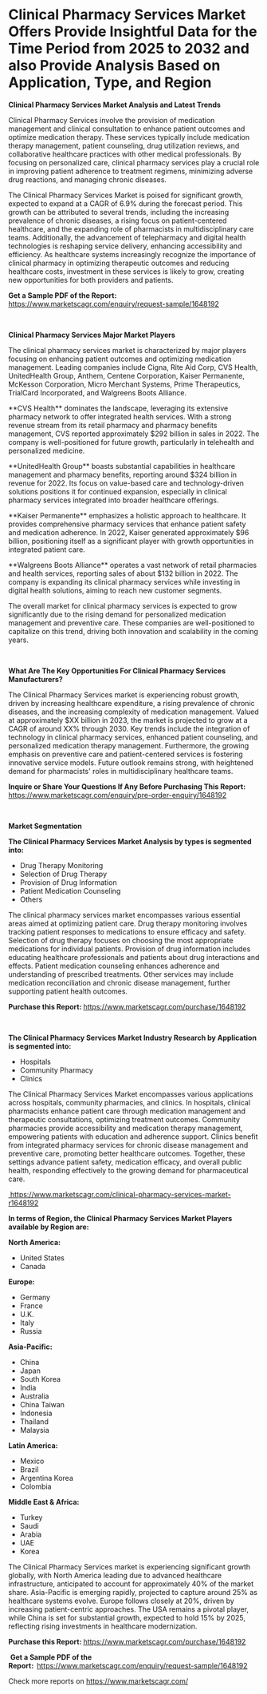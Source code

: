 <p><h1>Clinical Pharmacy Services Market Offers Provide Insightful Data for the Time Period from 2025 to 2032 and also Provide Analysis Based on Application, Type, and Region</h1></p><p><strong>Clinical Pharmacy Services Market Analysis and Latest Trends</strong></p>
<p><p>Clinical Pharmacy Services involve the provision of medication management and clinical consultation to enhance patient outcomes and optimize medication therapy. These services typically include medication therapy management, patient counseling, drug utilization reviews, and collaborative healthcare practices with other medical professionals. By focusing on personalized care, clinical pharmacy services play a crucial role in improving patient adherence to treatment regimens, minimizing adverse drug reactions, and managing chronic diseases.</p><p>The Clinical Pharmacy Services Market is poised for significant growth, expected to expand at a CAGR of 6.9% during the forecast period. This growth can be attributed to several trends, including the increasing prevalence of chronic diseases, a rising focus on patient-centered healthcare, and the expanding role of pharmacists in multidisciplinary care teams. Additionally, the advancement of telepharmacy and digital health technologies is reshaping service delivery, enhancing accessibility and efficiency. As healthcare systems increasingly recognize the importance of clinical pharmacy in optimizing therapeutic outcomes and reducing healthcare costs, investment in these services is likely to grow, creating new opportunities for both providers and patients.</p></p>
<p><strong>Get a Sample PDF of the Report:&nbsp;</strong> <a href="https://www.marketscagr.com/enquiry/request-sample/1648192?utm_campaign=2095&utm_medium=2&utm_source=Github&utm_content=ia&utm_term=03032025&utm_id=clinical-pharmacy-services">https://www.marketscagr.com/enquiry/request-sample/1648192</a></p>
<p>&nbsp;</p>
<p><strong>Clinical Pharmacy Services Major Market Players</strong></p>
<p><p>The clinical pharmacy services market is characterized by major players focusing on enhancing patient outcomes and optimizing medication management. Leading companies include Cigna, Rite Aid Corp, CVS Health, UnitedHealth Group, Anthem, Centene Corporation, Kaiser Permanente, McKesson Corporation, Micro Merchant Systems, Prime Therapeutics, TrialCard Incorporated, and Walgreens Boots Alliance.</p><p>**CVS Health** dominates the landscape, leveraging its extensive pharmacy network to offer integrated health services. With a strong revenue stream from its retail pharmacy and pharmacy benefits management, CVS reported approximately $292 billion in sales in 2022. The company is well-positioned for future growth, particularly in telehealth and personalized medicine.</p><p>**UnitedHealth Group** boasts substantial capabilities in healthcare management and pharmacy benefits, reporting around $324 billion in revenue for 2022. Its focus on value-based care and technology-driven solutions positions it for continued expansion, especially in clinical pharmacy services integrated into broader healthcare offerings.</p><p>**Kaiser Permanente** emphasizes a holistic approach to healthcare. It provides comprehensive pharmacy services that enhance patient safety and medication adherence. In 2022, Kaiser generated approximately $96 billion, positioning itself as a significant player with growth opportunities in integrated patient care.</p><p>**Walgreens Boots Alliance** operates a vast network of retail pharmacies and health services, reporting sales of about $132 billion in 2022. The company is expanding its clinical pharmacy services while investing in digital health solutions, aiming to reach new customer segments.</p><p>The overall market for clinical pharmacy services is expected to grow significantly due to the rising demand for personalized medication management and preventive care. These companies are well-positioned to capitalize on this trend, driving both innovation and scalability in the coming years.</p></p>
<p>&nbsp;</p>
<p><strong>What Are The Key Opportunities For Clinical Pharmacy Services Manufacturers?</strong></p>
<p><p>The Clinical Pharmacy Services market is experiencing robust growth, driven by increasing healthcare expenditure, a rising prevalence of chronic diseases, and the increasing complexity of medication management. Valued at approximately $XX billion in 2023, the market is projected to grow at a CAGR of around XX% through 2030. Key trends include the integration of technology in clinical pharmacy services, enhanced patient counseling, and personalized medication therapy management. Furthermore, the growing emphasis on preventive care and patient-centered services is fostering innovative service models. Future outlook remains strong, with heightened demand for pharmacists' roles in multidisciplinary healthcare teams.</p></p>
<p><strong>Inquire or Share Your Questions If Any Before Purchasing This Report:</strong> <a href="https://www.marketscagr.com/enquiry/pre-order-enquiry/1648192?utm_campaign=2095&utm_medium=2&utm_source=Github&utm_content=ia&utm_term=03032025&utm_id=clinical-pharmacy-services">https://www.marketscagr.com/enquiry/pre-order-enquiry/1648192</a></p>
<p>&nbsp;</p>
<p><strong>Market Segmentation</strong></p>
<p><strong>The Clinical Pharmacy Services Market Analysis by types is segmented into:</strong></p>
<p><ul><li>Drug Therapy Monitoring</li><li>Selection of Drug Therapy</li><li>Provision of Drug Information</li><li>Patient Medication Counseling</li><li>Others</li></ul></p>
<p><p>The clinical pharmacy services market encompasses various essential areas aimed at optimizing patient care. Drug therapy monitoring involves tracking patient responses to medications to ensure efficacy and safety. Selection of drug therapy focuses on choosing the most appropriate medications for individual patients. Provision of drug information includes educating healthcare professionals and patients about drug interactions and effects. Patient medication counseling enhances adherence and understanding of prescribed treatments. Other services may include medication reconciliation and chronic disease management, further supporting patient health outcomes.</p></p>
<p><strong>Purchase this Report:&nbsp;</strong><a href="https://www.marketscagr.com/purchase/1648192?utm_campaign=2095&utm_medium=2&utm_source=Github&utm_content=ia&utm_term=03032025&utm_id=clinical-pharmacy-services">https://www.marketscagr.com/purchase/1648192</a></p>
<p>&nbsp;</p>
<p><strong>The Clinical Pharmacy Services Market Industry Research by Application is segmented into:</strong></p>
<p><ul><li>Hospitals</li><li>Community Pharmacy</li><li>Clinics</li></ul></p>
<p><p>The Clinical Pharmacy Services Market encompasses various applications across hospitals, community pharmacies, and clinics. In hospitals, clinical pharmacists enhance patient care through medication management and therapeutic consultations, optimizing treatment outcomes. Community pharmacies provide accessibility and medication therapy management, empowering patients with education and adherence support. Clinics benefit from integrated pharmacy services for chronic disease management and preventive care, promoting better healthcare outcomes. Together, these settings advance patient safety, medication efficacy, and overall public health, responding effectively to the growing demand for pharmaceutical care.</p></p>
<p><a href="https://www.marketscagr.com/clinical-pharmacy-services-market-r1648192?utm_campaign=2095&utm_medium=2&utm_source=Github&utm_content=ia&utm_term=03032025&utm_id=clinical-pharmacy-services">&nbsp;https://www.marketscagr.com/clinical-pharmacy-services-market-r1648192</a></p>
<p><strong>In terms of Region, the Clinical Pharmacy Services Market Players available by Region are:</strong></p>
<p>
    <p> <strong> North America: </strong>
        <ul>
            <li>United States</li>
            <li>Canada</li>
        </ul>
        </p> 
    <p> <strong> Europe: </strong>
        <ul>
            <li>Germany</li>
            <li>France</li>
            <li>U.K.</li>
            <li>Italy</li>
            <li>Russia</li>
        </ul>
        </p> 
    <p> <strong> Asia-Pacific: </strong>
        <ul>
            <li>China</li>
            <li>Japan</li>
            <li>South Korea</li>
            <li>India</li>
            <li>Australia</li>
            <li>China Taiwan</li>
            <li>Indonesia</li>
            <li>Thailand</li>
            <li>Malaysia</li>
        </ul>
        </p> 
    <p> <strong> Latin America: </strong>
        <ul>
            <li>Mexico</li>
            <li>Brazil</li>
            <li>Argentina Korea</li>
            <li>Colombia</li>
        </ul>
        </p> 
    <p> <strong> Middle East & Africa: </strong>
        <ul>
            <li>Turkey</li>
            <li>Saudi</li>
            <li>Arabia</li>
            <li>UAE</li>
            <li>Korea</li>
        </ul>
    </p>
    </p>
<p><p>The Clinical Pharmacy Services market is experiencing significant growth globally, with North America leading due to advanced healthcare infrastructure, anticipated to account for approximately 40% of the market share. Asia-Pacific is emerging rapidly, projected to capture around 25% as healthcare systems evolve. Europe follows closely at 20%, driven by increasing patient-centric approaches. The USA remains a pivotal player, while China is set for substantial growth, expected to hold 15% by 2025, reflecting rising investments in healthcare modernization.</p></p>
<p><strong>Purchase this Report: </strong><a href="https://www.marketscagr.com/purchase/1648192?utm_campaign=2095&utm_medium=2&utm_source=Github&utm_content=ia&utm_term=03032025&utm_id=clinical-pharmacy-services">https://www.marketscagr.com/purchase/1648192</a></p>
<p>&nbsp;<strong>Get a Sample PDF of the Report:&nbsp;&nbsp;</strong><a href="https://www.marketscagr.com/enquiry/request-sample/1648192?utm_campaign=2095&utm_medium=2&utm_source=Github&utm_content=ia&utm_term=03032025&utm_id=clinical-pharmacy-services">https://www.marketscagr.com/enquiry/request-sample/1648192</a></p>
<p><strong></strong></p>
<p>Check more reports on <a href="https://www.marketscagr.com/?utm_campaign=2095&utm_medium=2&utm_source=Github&utm_content=ia&utm_term=03032025&utm_id=clinical-pharmacy-services">https://www.marketscagr.com/</a></p>